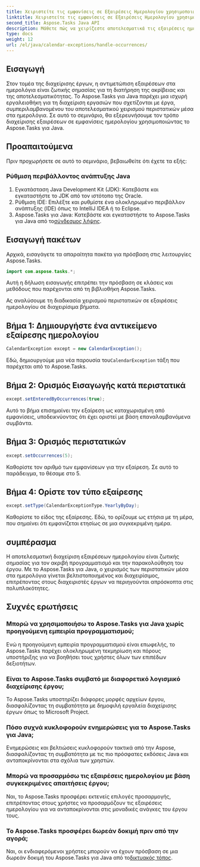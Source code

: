```yaml
---
title: Χειριστείτε τις εμφανίσεις σε Εξαιρέσεις Ημερολογίου χρησιμοποιώντας το Aspose.Tasks
linktitle: Χειριστείτε τις εμφανίσεις σε Εξαιρέσεις Ημερολογίου χρησιμοποιώντας το Aspose.Tasks
second_title: Aspose.Tasks Java API
description: Μάθετε πώς να χειρίζεστε αποτελεσματικά τις εξαιρέσεις ημερολογίου σε έργα Java με το Aspose.Tasks για Java. Βελτιώστε τη διαδικασία διαχείρισης του έργου σας τώρα.
type: docs
weight: 12
url: /el/java/calendar-exceptions/handle-occurrences/
---
```

## Εισαγωγή
Στον τομέα της διαχείρισης έργων, η αντιμετώπιση εξαιρέσεων στα ημερολόγια είναι ζωτικής σημασίας για τη διατήρηση της ακρίβειας και της αποτελεσματικότητας. Το Aspose.Tasks για Java παρέχει μια ισχυρή εργαλειοθήκη για τη διαχείριση εργασιών που σχετίζονται με έργα, συμπεριλαμβανομένου του αποτελεσματικού χειρισμού περιστατικών μέσα στα ημερολόγια. Σε αυτό το σεμινάριο, θα εξερευνήσουμε τον τρόπο διαχείρισης εξαιρέσεων σε εμφανίσεις ημερολογίου χρησιμοποιώντας το Aspose.Tasks για Java.
## Προαπαιτούμενα
Πριν προχωρήσετε σε αυτό το σεμινάριο, βεβαιωθείτε ότι έχετε τα εξής:
### Ρύθμιση περιβάλλοντος ανάπτυξης Java
1. Εγκατάσταση Java Development Kit (JDK): Κατεβάστε και εγκαταστήστε το JDK από τον ιστότοπο της Oracle.
2. Ρύθμιση IDE: Επιλέξτε και ρυθμίστε ένα ολοκληρωμένο περιβάλλον ανάπτυξης (IDE) όπως το IntelliJ IDEA ή το Eclipse.
3.  Aspose.Tasks για Java: Κατεβάστε και εγκαταστήστε το Aspose.Tasks για Java από το[σύνδεσμος λήψης](https://releases.aspose.com/tasks/java/).

## Εισαγωγή πακέτων
Αρχικά, εισαγάγετε τα απαραίτητα πακέτα για πρόσβαση στις λειτουργίες Aspose.Tasks.

```java
import com.aspose.tasks.*;
```
Αυτή η δήλωση εισαγωγής επιτρέπει την πρόσβαση σε κλάσεις και μεθόδους που παρέχονται από τη βιβλιοθήκη Aspose.Tasks.

Ας αναλύσουμε τη διαδικασία χειρισμού περιστατικών σε εξαιρέσεις ημερολογίου σε διαχειρίσιμα βήματα.
## Βήμα 1: Δημιουργήστε ένα αντικείμενο εξαίρεσης ημερολογίου
```java
CalendarException except = new CalendarException();
```
 Εδώ, δημιουργούμε μια νέα παρουσία του`CalendarException` τάξη που παρέχεται από το Aspose.Tasks.
## Βήμα 2: Ορισμός Εισαγωγής κατά περιστατικά
```java
except.setEnteredByOccurrences(true);
```
Αυτό το βήμα επισημαίνει την εξαίρεση ως καταχωρισμένη από εμφανίσεις, υποδεικνύοντας ότι έχει οριστεί με βάση επαναλαμβανόμενα συμβάντα.
## Βήμα 3: Ορισμός περιστατικών
```java
except.setOccurrences(5);
```
Καθορίστε τον αριθμό των εμφανίσεων για την εξαίρεση. Σε αυτό το παράδειγμα, το θέσαμε στο 5.
## Βήμα 4: Ορίστε τον τύπο εξαίρεσης
```java
except.setType(CalendarExceptionType.YearlyByDay);
```
Καθορίστε το είδος της εξαίρεσης. Εδώ, το ορίζουμε ως ετήσια με τη μέρα, που σημαίνει ότι εμφανίζεται ετησίως σε μια συγκεκριμένη ημέρα.

## συμπέρασμα
Η αποτελεσματική διαχείριση εξαιρέσεων ημερολογίου είναι ζωτικής σημασίας για τον ακριβή προγραμματισμό και την παρακολούθηση του έργου. Με το Aspose.Tasks για Java, ο χειρισμός των περιστατικών μέσα στα ημερολόγια γίνεται βελτιστοποιημένος και διαχειρίσιμος, επιτρέποντας στους διαχειριστές έργων να περιηγούνται απρόσκοπτα στις πολυπλοκότητες.
## Συχνές ερωτήσεις
### Μπορώ να χρησιμοποιήσω το Aspose.Tasks για Java χωρίς προηγούμενη εμπειρία προγραμματισμού;
Ενώ η προηγούμενη εμπειρία προγραμματισμού είναι επωφελής, το Aspose.Tasks παρέχει ολοκληρωμένη τεκμηρίωση και πόρους υποστήριξης για να βοηθήσει τους χρήστες όλων των επιπέδων δεξιοτήτων.
### Είναι το Aspose.Tasks συμβατό με διαφορετικό λογισμικό διαχείρισης έργου;
Το Aspose.Tasks υποστηρίζει διάφορες μορφές αρχείων έργου, διασφαλίζοντας τη συμβατότητα με δημοφιλή εργαλεία διαχείρισης έργων όπως το Microsoft Project.
### Πόσο συχνά κυκλοφορούν ενημερώσεις για το Aspose.Tasks για Java;
Ενημερώσεις και βελτιώσεις κυκλοφορούν τακτικά από την Aspose, διασφαλίζοντας τη συμβατότητα με τις πιο πρόσφατες εκδόσεις Java και ανταποκρίνονται στα σχόλια των χρηστών.
### Μπορώ να προσαρμόσω τις εξαιρέσεις ημερολογίου με βάση συγκεκριμένες απαιτήσεις έργου;
Ναι, το Aspose.Tasks προσφέρει εκτενείς επιλογές προσαρμογής, επιτρέποντας στους χρήστες να προσαρμόζουν τις εξαιρέσεις ημερολογίου για να ανταποκρίνονται στις μοναδικές ανάγκες του έργου τους.
### Το Aspose.Tasks προσφέρει δωρεάν δοκιμή πριν από την αγορά;
 Ναι, οι ενδιαφερόμενοι χρήστες μπορούν να έχουν πρόσβαση σε μια δωρεάν δοκιμή του Aspose.Tasks για Java από το[δικτυακός τόπος](https://releases.aspose.com/).